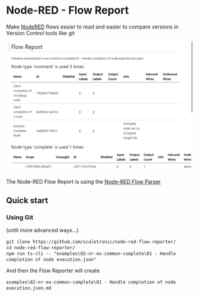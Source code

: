 # Node-RED - Flow Report

Make [NodeRED](https://node-red.org) flows easier to read and easier to compare versions in Version Control tools like git

![PNG Image of the result of viewing a markdown file from a flow reporter](docs/flow-report-sample-02.png)


The Node-RED Flow Report is using the [Node-RED Flow Parser](https://github.com/node-red/flow-parser)


## Quick start 

### Using Git
(until more advanced ways...)

    git clone https://github.com/scaletronic/node-red-flow-reporter/
    cd node-red-flow-reporter/
    npm run ts-cli -- "examples\02-nr-ex-common-complete\01 - Handle completion of node execution.json"

And then the Flow Reporter will create

    examples\02-nr-ex-common-complete\01 - Handle completion of node execution.json.md




